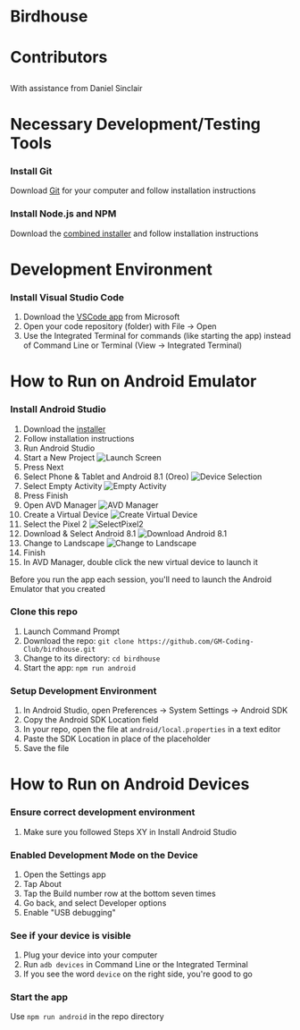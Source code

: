 
# Birdhouse
<Fill in description here>

# Contributors
## <new line for each name>
With assistance from Daniel Sinclair 

# Necessary Development/Testing Tools

### Install Git
Download [Git](https://git-scm.com/downloads) for your computer and follow installation instructions

### Install Node.js and NPM
Download the [combined installer](https://nodejs.org/en/download/) and follow installation instructions

# Development Environment

### Install Visual Studio Code
1. Download the [VSCode app](https://code.visualstudio.com/download) from Microsoft
2. Open your code repository (folder) with File → Open
3. Use the Integrated Terminal for commands (like starting the app) instead of Command Line or Terminal (View → Integrated Terminal)

# How to Run on Android Emulator

### Install Android Studio
1. Download the [installer](https://developer.android.com/studio/)
2. Follow installation instructions
3. Run Android Studio
4. Start a New Project
![Launch Screen](./guide/AndroidStudioLaunchScreen.png)
5. Press Next
6. Select Phone & Tablet and Android 8.1 (Oreo)
![Device Selection](./guide/LauncherDeviceSelection.png)
7. Select Empty Activity
![Empty Activity](./guide/LauncherEmptyActivity.png)
8. Press Finish
9. Open AVD Manager
![AVD Manager](./guide/AVDManager.png)
10. Create a Virtual Device
![Create Virtual Device](./guide/AVDCreate.png)
11. Select the Pixel 2
![SelectPixel2](./guide/AVDPixel2.png)
12. Download & Select Android 8.1
![Download Android 8.1](./guide/AVDOreoDownload.png)
13. Change to Landscape
![Change to Landscape](./guide/AVDPixel2Custimization.png)
14. Finish
15. In AVD Manager, double click the new virtual device to launch it

Before you run the app each session, you'll need to launch the Android Emulator that you created

### Clone this repo
1. Launch Command Prompt
2. Download the repo: `git clone https://github.com/GM-Coding-Club/birdhouse.git`
3. Change to its directory: `cd birdhouse`
4. Start the app: `npm run android`

### Setup Development Environment
1. In Android Studio, open Preferences → System Settings → Android SDK
2. Copy the Android SDK Location field
3. In your repo, open the file at `android/local.properties` in a text editor
4. Paste the SDK Location in place of the placeholder
5. Save the file

# How to Run on Android Devices

### Ensure correct development environment
1. Make sure you followed Steps XY in Install Android Studio

### Enabled Development Mode on the Device
1. Open the Settings app
2. Tap About
3. Tap the Build number row at the bottom seven times
4. Go back, and select Developer options
5. Enable "USB debugging"

### See if your device is visible
1. Plug your device into your computer
2. Run `adb devices` in Command Line or the Integrated Terminal
3. If you see the word `device` on the right side, you're good to go

### Start the app
Use `npm run android` in the repo directory